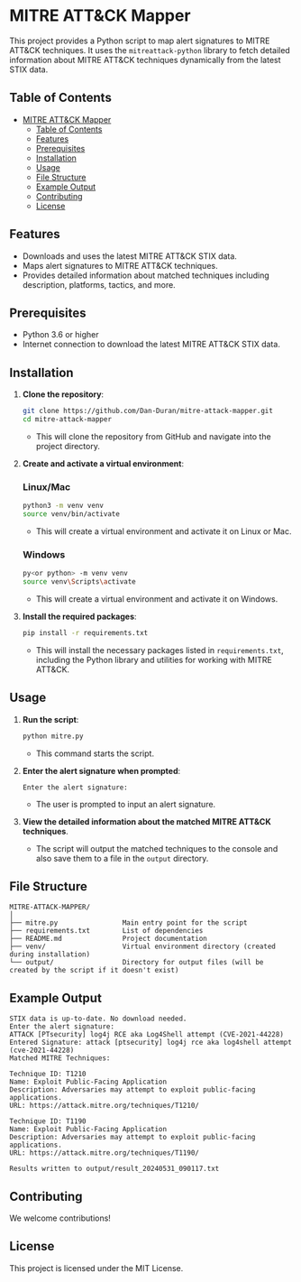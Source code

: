 # MITRE ATT&CK Mapper

This project provides a Python script to map alert signatures to MITRE ATT&CK techniques. It uses the `mitreattack-python` library to fetch detailed information about MITRE ATT&CK techniques dynamically from the latest STIX data.

## Table of Contents

- [MITRE ATT&CK Mapper](#mitre-attck-mapper)
  - [Table of Contents](#table-of-contents)
  - [Features](#features)
  - [Prerequisites](#prerequisites)
  - [Installation](#installation)
  - [Usage](#usage)
  - [File Structure](#file-structure)
  - [Example Output](#example-output)
  - [Contributing](#contributing)
  - [License](#license)

## Features

- Downloads and uses the latest MITRE ATT&CK STIX data.
- Maps alert signatures to MITRE ATT&CK techniques.
- Provides detailed information about matched techniques including description, platforms, tactics, and more.

## Prerequisites

- Python 3.6 or higher
- Internet connection to download the latest MITRE ATT&CK STIX data.

## Installation

1. **Clone the repository**:
   ```sh
   git clone https://github.com/Dan-Duran/mitre-attack-mapper.git
   cd mitre-attack-mapper
   ```
   - This will clone the repository from GitHub and navigate into the project directory.

2. **Create and activate a virtual environment**:

   ### Linux/Mac
   ```sh
   python3 -m venv venv
   source venv/bin/activate
   ```
   - This will create a virtual environment and activate it on Linux or Mac.

   ### Windows
   ```sh
   py<or python> -m venv venv 
   source venv\Scripts\activate
   ```
   - This will create a virtual environment and activate it on Windows.

3. **Install the required packages**:
   ```sh
   pip install -r requirements.txt
   ```
   - This will install the necessary packages listed in `requirements.txt`, including the Python library and utilities for working with MITRE ATT&CK.

## Usage

1. **Run the script**:
   ```sh
   python mitre.py
   ```
   - This command starts the script.

2. **Enter the alert signature when prompted**:
   ```
   Enter the alert signature:
   ```
   - The user is prompted to input an alert signature.

3. **View the detailed information about the matched MITRE ATT&CK techniques**.
   - The script will output the matched techniques to the console and also save them to a file in the `output` directory.

## File Structure

```
MITRE-ATTACK-MAPPER/
│
├── mitre.py                Main entry point for the script
├── requirements.txt        List of dependencies
├── README.md               Project documentation
├── venv/                   Virtual environment directory (created during installation)
└── output/                 Directory for output files (will be created by the script if it doesn't exist)
```

## Example Output

```
STIX data is up-to-date. No download needed.
Enter the alert signature:
ATTACK [PTsecurity] log4j RCE aka Log4Shell attempt (CVE-2021-44228)
Entered Signature: attack [ptsecurity] log4j rce aka log4shell attempt (cve-2021-44228)
Matched MITRE Techniques:

Technique ID: T1210
Name: Exploit Public-Facing Application
Description: Adversaries may attempt to exploit public-facing applications.
URL: https://attack.mitre.org/techniques/T1210/

Technique ID: T1190
Name: Exploit Public-Facing Application
Description: Adversaries may attempt to exploit public-facing applications.
URL: https://attack.mitre.org/techniques/T1190/

Results written to output/result_20240531_090117.txt
```

## Contributing

We welcome contributions!

## License

This project is licensed under the MIT License.
